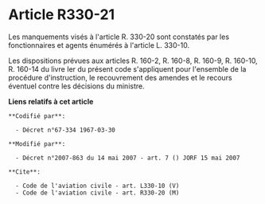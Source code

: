 # Article R330-21

Les manquements visés à l'article R. 330-20 sont constatés par les fonctionnaires et agents énumérés à l'article L. 330-10.

Les dispositions prévues aux articles R. 160-2, R. 160-8, R. 160-9, R. 160-10, R. 160-14 du livre Ier du présent code
s'appliquent pour l'ensemble de la procédure d'instruction, le recouvrement des amendes et le recours éventuel contre les
décisions du ministre.

**Liens relatifs à cet article**

	**Codifié par**:

	  - Décret n°67-334 1967-03-30

	**Modifié par**:

	  - Décret n°2007-863 du 14 mai 2007 - art. 7 () JORF 15 mai 2007

	**Cite**:

	  - Code de l'aviation civile - art. L330-10 (V)
	  - Code de l'aviation civile - art. R330-20 (M)
